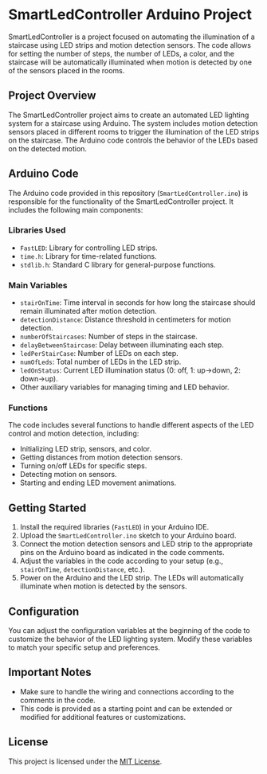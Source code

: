 # SmartLedController Arduino Project

SmartLedController is a project focused on automating the illumination of a staircase using LED strips and motion detection sensors. The code allows for setting the number of steps, the number of LEDs, a color, and the staircase will be automatically illuminated when motion is detected by one of the sensors placed in the rooms.

## Project Overview

The SmartLedController project aims to create an automated LED lighting system for a staircase using Arduino. The system includes motion detection sensors placed in different rooms to trigger the illumination of the LED strips on the staircase. The Arduino code controls the behavior of the LEDs based on the detected motion.

## Arduino Code

The Arduino code provided in this repository (`SmartLedController.ino`) is responsible for the functionality of the SmartLedController project. It includes the following main components:

### Libraries Used

- `FastLED`: Library for controlling LED strips.
- `time.h`: Library for time-related functions.
- `stdlib.h`: Standard C library for general-purpose functions.

### Main Variables

- `stairOnTime`: Time interval in seconds for how long the staircase should remain illuminated after motion detection.
- `detectionDistance`: Distance threshold in centimeters for motion detection.
- `numberOfStaircases`: Number of steps in the staircase.
- `delayBetweenStaircase`: Delay between illuminating each step.
- `ledPerStairCase`: Number of LEDs on each step.
- `numOfLeds`: Total number of LEDs in the LED strip.
- `ledOnStatus`: Current LED illumination status (0: off, 1: up->down, 2: down->up).
- Other auxiliary variables for managing timing and LED behavior.

### Functions

The code includes several functions to handle different aspects of the LED control and motion detection, including:

- Initializing LED strip, sensors, and color.
- Getting distances from motion detection sensors.
- Turning on/off LEDs for specific steps.
- Detecting motion on sensors.
- Starting and ending LED movement animations.

## Getting Started

1. Install the required libraries (`FastLED`) in your Arduino IDE.
2. Upload the `SmartLedController.ino` sketch to your Arduino board.
3. Connect the motion detection sensors and LED strip to the appropriate pins on the Arduino board as indicated in the code comments.
4. Adjust the variables in the code according to your setup (e.g., `stairOnTime`, `detectionDistance`, etc.).
5. Power on the Arduino and the LED strip. The LEDs will automatically illuminate when motion is detected by the sensors.

## Configuration

You can adjust the configuration variables at the beginning of the code to customize the behavior of the LED lighting system. Modify these variables to match your specific setup and preferences.

## Important Notes

- Make sure to handle the wiring and connections according to the comments in the code.
- This code is provided as a starting point and can be extended or modified for additional features or customizations.

## License

This project is licensed under the [MIT License](LICENSE).
